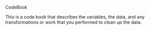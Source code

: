 CodeBook

This is a code book that describes the variables, the data, and any transformations or work that you performed to clean up the data.

